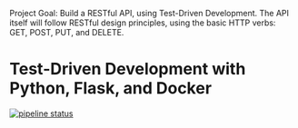 Project Goal: Build a RESTful API, using Test-Driven Development. The API itself will follow RESTful design principles, using the basic HTTP verbs: GET, POST, PUT, and DELETE.

# Test-Driven Development with Python, Flask, and Docker

[![pipeline status](https://gitlab.com/midCenturyDude7/flask-tdd-docker/badges/master/pipeline.svg)](https://gitlab.com/midCenturyDude7/flask-tdd-docker/commits/master)